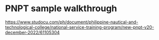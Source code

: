 # PNPT sample walkthrough

https://www.studocu.com/ph/document/philippine-nautical-and-technological-college/national-service-training-program/new-pnpt-v20-december-2022/61105304


